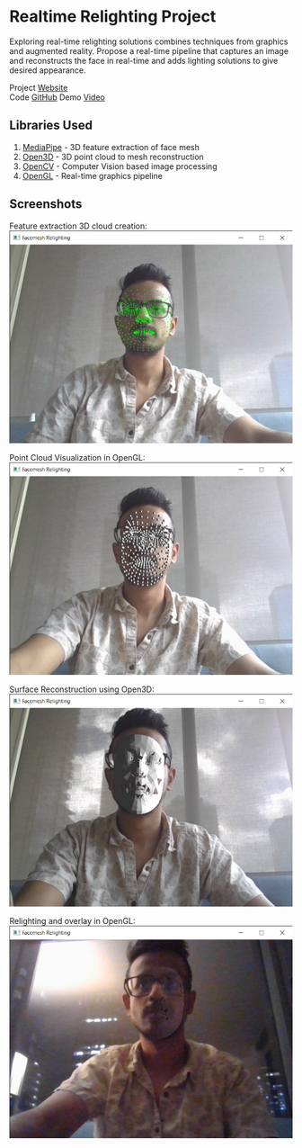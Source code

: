 # Realtime Relighting Project

Exploring real-time relighting solutions combines techniques from graphics and augmented reality. Propose a real-time pipeline that captures an image and reconstructs the face in real-time and adds lighting solutions to give desired appearance.

Project [Website](https://docs.google.com/document/d/e/2PACX-1vQryCLg0MJVZhnu19qQ1SakHQMn0BWfSIRSxXwK9lXiuQUnomwxPcVkbjFj8jlJFKFXTN9U0i5lVvGa/pub) <br />
Code [GitHub](https://github.com/codesavory/mixed_and_augmented_reality/tree/main/realtime_face_relighting)
Demo [Video](https://drive.google.com/file/d/1jw-2ubdyJqP-6OWHa0CNFCjAXUQYvmfa/view)

## Libraries Used
1. [MediaPipe](https://mediapipe.dev/) - 3D feature extraction of face mesh 
2. [Open3D](http://www.open3d.org/docs/release/introduction.html) - 3D point cloud to mesh reconstruction
3. [OpenCV](https://docs.opencv.org/master/index.html) - Computer Vision based image processing
4. [OpenGL](http://pyopengl.sourceforge.net/documentation/index.html) - Real-time graphics pipeline

## Screenshots

Feature extraction 3D cloud creation:
<img src="../images/realtime_relighting/Facemesh Relighting 15-03-2021 10_39_47 AM.png">

Point Cloud Visualization in OpenGL:
<img src="../images/realtime_relighting/Facemesh Relighting 15-03-2021 10_42_59 AM.png">

Surface Reconstruction using Open3D:
<img src="../images/realtime_relighting/Facemesh Relighting 15-03-2021 11_13_21 AM.png">

Relighting and overlay in OpenGL:
<img src="../images/realtime_relighting/Facemesh Relighting 14-03-2021 10_19_00 PM.png">
